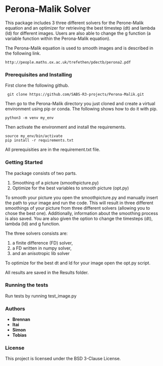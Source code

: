 ### 
# Perona-Malik Solver

This package includes 3 three different solvers for the Perone-Malik equation
and an optimizer for retrieving the best timestep (dt) and lambda (ld) for different
images. Users are also able to change the g function (a variable function within the 
Perona-Malik equation).

The Perona-Malik equation is used to smooth images and is described in the following
link.

    http://people.maths.ox.ac.uk/trefethen/pdectb/perona2.pdf


### Prerequisites and Installing

First clone the following github.

     git clone https://github.com/SABS-R3-projects/Perona-Malik.git

Then go to the Perona-Malik directory you just cloned and 
create a virtual environment using pip or conda. The following shows how to do it
with pip. 

    python3 -m venv my_env
    
Then activate the environment and install the requirements.

    source my_env/bin/activate
    pip install -r requirements.txt
    
All prerequisities are in the requirement.txt file.

### Getting Started

The package consists of two parts. 
1. Smoothing of a picture (smoothpicture.py)
2. Optimize for the best variables to smooth picture (opt.py)

To smooth your picture you open the smoothpicture.py and manually
insert the path to your image and run the code. This will result
in three different smoothings of your picture from three different
solvers (allowing you to chose the best one). Additionally, information
about the smoothing process is also saved. You are also given the 
option to change the timesteps (dt), lambda (ld) and g function.

The three solvers consists are:
1. a finite difference (FD) solver,
2. a FD written in numpy solver,
3. and an anisotropic lib solver


To optimize for the best dt and ld for your image open the opt.py script.

All results are saved in the Results folder.

### Running the tests

Run tests by running test_image.py

### Authors
* **Brennan** 
* **Itai**
* **Simon**
* **Tobias**

### License

This project is licensed under the BSD 3-Clause License.

